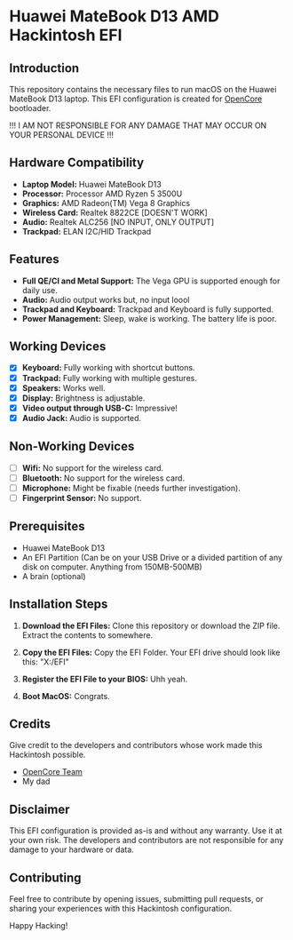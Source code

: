 # Huawei MateBook D13 AMD Hackintosh EFI

## Introduction

This repository contains the necessary files to run macOS on the Huawei MateBook D13 laptop. This EFI configuration is created for [OpenCore](https://github.com/acidanthera/OpenCorePkg) bootloader.

!!! I AM NOT RESPONSIBLE FOR ANY DAMAGE THAT MAY OCCUR ON YOUR PERSONAL DEVICE !!!



## Hardware Compatibility

- **Laptop Model:** Huawei MateBook D13
- **Processor:** Processor	AMD Ryzen 5 3500U
- **Graphics:** AMD Radeon(TM) Vega 8 Graphics
- **Wireless Card:** Realtek 8822CE [DOESN'T WORK]
- **Audio:** Realtek ALC256 [NO INPUT, ONLY OUTPUT]
- **Trackpad:** ELAN I2C/HID Trackpad

## Features

- **Full QE/CI and Metal Support:** The Vega GPU is supported enough for daily use.
- **Audio:** Audio output works but, no input loool
- **Trackpad and Keyboard:** Trackpad and Keyboard is fully supported.
- **Power Management:** Sleep, wake is working. The battery life is poor.

## Working Devices

- [x] **Keyboard:** Fully working with shortcut buttons.
- [x] **Trackpad:** Fully working with multiple gestures.
- [x] **Speakers:** Works well.
- [x] **Display:** Brightness is adjustable.
- [x] **Video output through USB-C:** Impressive!
- [x] **Audio Jack:** Audio is supported.

## Non-Working Devices

- [ ] **Wifi:** No support for the wireless card.
- [ ] **Bluetooth:** No support for the wireless card.
- [ ] **Microphone:** Might be fixable (needs further investigation).
- [ ] **Fingerprint Sensor:** No support.

## Prerequisites

- Huawei MateBook D13
- An EFI Partition (Can be on your USB Drive or a divided partition of any disk on computer. Anything from 150MB-500MB)
- A brain (optional)

## Installation Steps

1. **Download the EFI Files:**
   Clone this repository or download the ZIP file. Extract the contents to somewhere.

2. **Copy the EFI Files:**
   Copy the EFI Folder. Your EFI drive should look like this: "X:/EFI"

3. **Register the EFI File to your BIOS:**
   Uhh yeah.

4. **Boot MacOS:**
   Congrats.

## Credits

Give credit to the developers and contributors whose work made this Hackintosh possible.

- [OpenCore Team](https://github.com/acidanthera/OpenCorePkg)
- My dad

## Disclaimer

This EFI configuration is provided as-is and without any warranty. Use it at your own risk. The developers and contributors are not responsible for any damage to your hardware or data.

## Contributing

Feel free to contribute by opening issues, submitting pull requests, or sharing your experiences with this Hackintosh configuration.

Happy Hacking!
